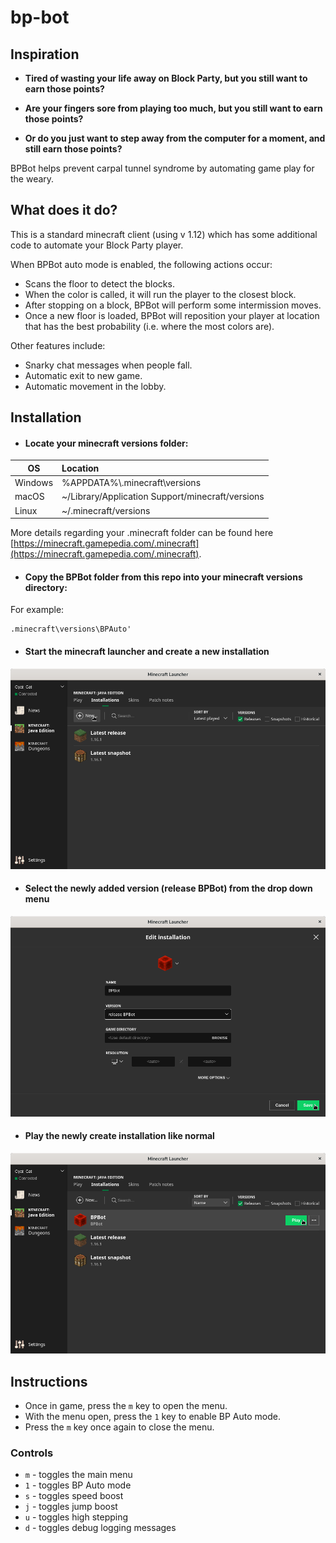 # bp-bot
## Inspiration
* **Tired of wasting your life away on Block Party, but you still want to earn those points?**

* **Are your fingers sore from playing too much, but you still want to earn those points?**

* **Or do you just want to step away from the computer for a moment, and still earn those points?**

BPBot helps prevent carpal tunnel syndrome by automating game play for the weary.

## What does it do?
This is a standard minecraft client (using v 1.12) which has some additional code to automate your Block Party player.

When BPBot auto mode is enabled, the following actions occur:
* Scans the floor to detect the blocks.
* When the color is called, it will run the player to the closest block.
* After stopping on a block, BPBot will perform some intermission moves.
* Once a new floor is loaded, BPBot will reposition your player at location that has the best probability (i.e. where the most colors are).

Other features include:
* Snarky chat messages when people fall.
* Automatic exit to new game.
* Automatic movement in the lobby.

## Installation
* #### Locate your minecraft versions folder:
| OS       | Location     |
|----------|:-------------|
| Windows |  %APPDATA%\\.minecraft\versions |
| macOS   |    ~/Library/Application Support/minecraft/versions |
| Linux   | ~/.minecraft/versions |

More details regarding your .minecraft folder can be found here [https://minecraft.gamepedia.com/.minecraft](https://minecraft.gamepedia.com/.minecraft).

* ####  Copy the BPBot folder from this repo into your minecraft versions directory:

For example:
```
.minecraft\versions\BPAuto'
```

* ####  Start the minecraft launcher and create a new installation
![Create New Profile](img_01.png)

* ####  Select the newly added version (release BPBot) from the drop down menu
![Create New Profile](img_02.png)

* ####  Play the newly create installation like normal
![Create New Profile](img_03.png)

## Instructions
* Once in game, press the `m` key to open the menu.  
* With the menu open, press the `1` key to enable BP Auto mode.  
* Press the `m` key once again to close the menu.

### Controls
* `m` - toggles the main menu
* `1` - toggles BP Auto mode
* `s` - toggles speed boost
* `j` - toggles jump boost
* `u` - toggles high stepping
* `d` - toggles debug logging messages

